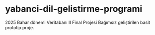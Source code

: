# yabanci-dil-gelistirme-programi
2025 Bahar dönemi Veritabanı II Final Projesi
Bağımsız geliştirilen basit prototip proje.
